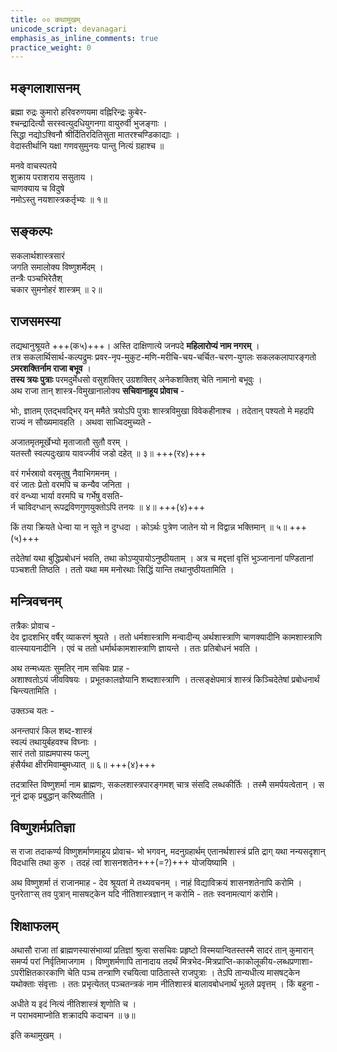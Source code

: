 ```yaml
---
title: ०० कथामुखम्
unicode_script: devanagari
emphasis_as_inline_comments: true
practice_weight: 0
---
```


## मङ्गलाशासनम्
ब्रह्मा रुद्रः कुमारो हरिवरुणयमा वह्निरिन्द्रः कुबेर-  
श्चन्द्रादित्यौ सरस्वत्युदधियुगनगा वायुरुर्वी भुजङ्गाः ।  
सिद्धा नद्योऽश्विनौ श्रीर्दितिरदितिसुता मातरश्चण्डिकाद्याः ।  
वेदास्तीर्थानि यक्षा गणवसुमुनयः पान्तु नित्यं ग्रहाश्च ॥

मनवे वाचस्पतये  
शुक्राय पराशराय ससुताय ।  
चाणक्याय च विदुषे  
नमोऽस्तु नयशास्त्रकर्तृभ्यः ॥ १॥

## सङ्कल्पः
सकलार्थशास्त्रसारं  
जगति समालोक्य विष्णुशर्मेदम् ।  
तन्त्रैः पञ्चभिरेतैश्  
चकार सुमनोहरं शास्त्रम् ॥ २॥

## राजसमस्या
तद्यथानुश्रूयते +++(क५)+++। अस्ति दाक्षिणात्ये जनपदे **महिलारोप्यं नाम नगरम्** ।  
तत्र सकलार्थिसार्थ-कल्पद्रुमः प्रवर-नृप-मुकुट-मणि-मरीचि-चय-चर्चित-चरण-युगलः सकलकलापारङ्गतो **ऽमरशक्तिर्नाम राजा बभूव** ।  
**तस्य त्रयः पुत्राः** परमदुर्मेधसो वसुशक्तिर् उग्रशक्तिर् अनेकशक्तिश् चेति नामानो बभूवुः ।  
अथ राजा तान् शास्त्र-विमुखानालोक्य **सचिवानाहूय प्रोवाच** -  

भोः, ज्ञातम् एतद्भवद्भिर् यन् ममैते त्रयोऽपि पुत्राः शास्त्रविमुखा विवेकहीनाश्च । तदेतान् पश्यतो मे महदपि राज्यं न सौख्यमावहति । अथवा साध्विदमुच्यते -

अजातमृतमूर्खेभ्यो मृताजातौ सुतौ वरम् ।  
यतस्तौ स्वल्पदुःखाय यावज्जीवं जडो दहेत् ॥ ३॥ +++(र४)+++

वरं गर्भस्रावो वरमृतुषु नैवाभिगमनम् ।  
वरं जातः प्रेतो वरमपि च कन्यैव जनिता ।  
वरं वन्ध्या भार्या वरमपि च गर्भेषु वसति-  
र्न चाविदग्धान् रूपद्रविणगुणयुक्तोऽपि तनयः ॥ ४॥ +++(४)+++

किं तया क्रियते धेन्वा या न सूते न दुग्धदा ।
कोऽर्थः पुत्रेण जातेन यो न विद्वान्न भक्तिमान् ॥ ५॥ +++(५)+++

तदेतेषां यथा बुद्धिप्रबोधनं भवति, तथा कोऽप्युपायोऽनुष्ठीयताम् । अत्र च मद्दत्तां वृत्तिं भुञ्जानानां पण्डितानां पञ्चशती तिष्ठति । ततो यथा मम मनोरथाः सिद्धिं यान्ति तथानुष्ठीयतामिति । 

## मन्त्रिवचनम्
तत्रैकः प्रोवाच -  
देव द्वादशभिर् वर्षैर् व्याकरणं श्रूयते । ततो धर्मशास्त्राणि मन्वादीन्य् अर्थशास्त्राणि चाणक्यादीनि कामशास्त्राणि वात्स्यायनादीनि । एवं च ततो धर्मार्थकामशास्त्राणि ज्ञायन्ते । ततः प्रतिबोधनं भवति ।

अथ तन्मध्यतः सुमतिर् नाम सचिवः प्राह -  
अशाश्वतोऽयं जीवविषयः । प्रभूतकालज्ञेयानि शब्दशास्त्राणि । तत्सङ्क्षेपमात्रं शास्त्रं किञ्चिदेतेषां प्रबोधनार्थं चिन्त्यतामिति ।

उक्तञ्च यतः -

अनन्तपारं किल शब्द-शास्त्रं  
स्वल्पं तथायुर्बहवश्च विघ्नाः ।  
सारं ततो ग्राह्यमपास्य फल्गु  
हंसैर्यथा क्षीरमिवाम्बुमध्यात् ॥ ६॥  +++(४)+++

तदत्रास्ति विष्णुशर्मा नाम ब्राह्मणः, सकलशास्त्रपारङ्गमश् चात्र संसदि लब्धकीर्तिः । तस्मै समर्पयत्वेतान् । स नूनं द्राक् प्रबुद्धान् करिष्यतीति ।

## विष्णुशर्मप्रतिज्ञा
स राजा तदाकर्ण्य विष्णुशर्माणमाहूय प्रोवाच- भो भगवन्, मदनुग्रहार्थम् एतानर्थशास्त्रं प्रति द्राग् यथा नन्यसदृशान् विदधासि तथा कुरु । तदहं त्वां शासनशतेन+++(=?)+++ योजयिष्यामि ।

अथ विष्णुशर्मा तं राजानमाह - देव श्रूयतां मे तथ्यवचनम् । नाहं विद्याविक्रयं शासनशतेनापि करोमि ।  
पुनरेताꣳस् तव पुत्रान् मासषट्केन यदि नीतिशास्त्रज्ञान् न करोमि - ततः स्वनामत्यागं करोमि। 

## शिक्षाफलम्
अथासौ राजा तां ब्राह्मणस्यासंभाव्यां प्रतिज्ञां श्रुत्वा ससचिवः प्रहृष्टो विस्मयान्वितस्तस्मै सादरं तान् कुमारान् समर्प्य परां निर्वृतिमाजगाम । विष्णुशर्मणापि तानादाय तदर्थं मित्रभेद-मित्रप्राप्ति-काकोलूकीय-लब्धप्रणाशा-ऽपरीक्षितकारकाणि चेति पञ्च तन्त्राणि रचयित्वा पाठितास्ते राजपुत्राः । तेऽपि तान्यधीत्य मासषट्केन यथोक्ताः संवृत्ताः । ततः प्रभृत्येतत्
पञ्चतन्त्रकं नाम नीतिशास्त्रं बालावबोधनार्थं भूतले प्रवृत्तम् । किं बहुना -

अधीते य इदं नित्यं नीतिशास्त्रं शृणोति च ।  
न पराभवमाप्नोति शक्रादपि कदाचन ॥ ७॥

इति कथामुखम् ।